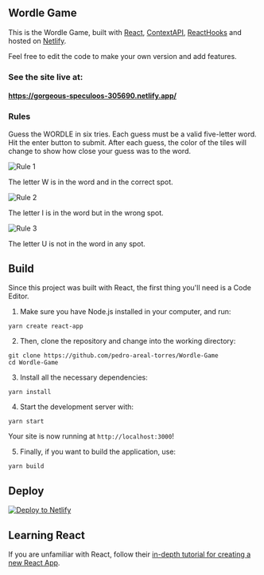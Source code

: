 ## Wordle Game
This is the Wordle Game, built with [React](https://reactjs.org/), [ContextAPI](https://reactjs.org/docs/context.html), [ReactHooks](https://reactjs.org/docs/hooks-intro.html) and hosted on [Netlify](https://www.netlify.com/).

Feel free to edit the code to make your own version and add features.

### See the site live at:
#### https://gorgeous-speculoos-305690.netlify.app/


### Rules
Guess the WORDLE in six tries. Each guess must be a valid five-letter word. Hit the enter button to submit. After each guess, the color of the tiles will change to show how close your guess was to the word.

![Rule 1](https://i.imgur.com/UKTwJLK.png)

The letter W is in the word and in the correct spot.

![Rule 2](https://i.imgur.com/8DMQsN7.png)

The letter I is in the word but in the wrong spot.

![Rule 3](https://i.imgur.com/Br9khDg.png)

The letter U is not in the word in any spot.


## Build
Since this project was built with React, the first thing you'll need is a Code Editor.
1. Make sure you have Node.js installed in your computer, and run:

```console
yarn create react-app
```

2. Then, clone the repository and change into the working directory:

```console
git clone https://github.com/pedro-areal-torres/Wordle-Game
cd Wordle-Game
```

3. Install all the necessary dependencies:

```console
yarn install
```

4. Start the development server with:

```console
yarn start
```
Your site is now running at `http://localhost:3000`!

5. Finally, if you want to build the application, use:

```console
yarn build
```

## Deploy

[![Deploy to Netlify](https://www.netlify.com/img/deploy/button.svg)](https://www.netlify.com/blog/2016/09/29/a-step-by-step-guide-deploying-on-netlify/)

## Learning React

If you are unfamiliar with React, follow their [in-depth tutorial for creating a new React App](https://reactjs.org/docs/create-a-new-react-app.html).
